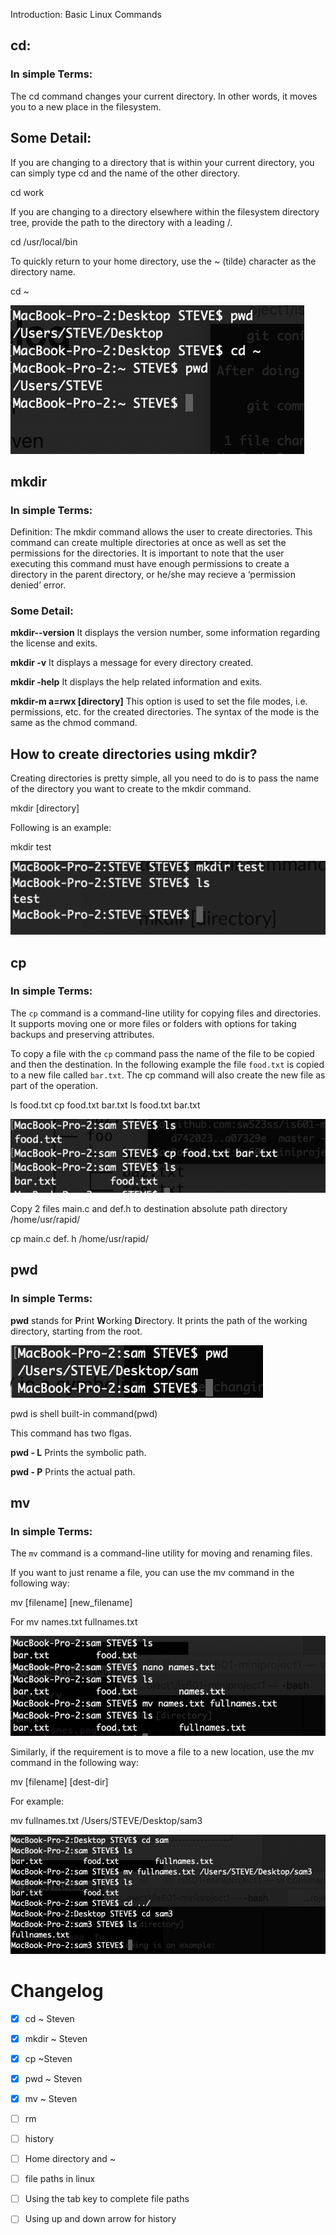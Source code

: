 Introduction: Basic Linux Commands 

## cd:
 
### In simple Terms:
The cd command changes your current directory. In other words, it moves you to a new place in the filesystem.

## Some Detail:
If you are changing to a directory that is within your current directory, you can simply type cd and the name of the other directory.

cd work

If you are changing to a directory elsewhere within the filesystem directory tree, provide the path to the directory with a leading /.

cd /usr/local/bin

To quickly return to your home directory, use the ~ (tilde) character as the directory name.

cd ~

![cd ~](./images/cd.png)

## mkdir

### In simple Terms:

Definition: The mkdir command allows the user to create directories. This command can create multiple directories at once as well as set the permissions for the directories. It is important to note that the user executing this command must have enough permissions to create a directory in the parent directory, or he/she may recieve a ‘permission denied’ error.
  
### Some Detail:

**mkdir--version** It displays the version number, some information regarding the license and exits.  

**mkdir -v** It displays a message for every directory created.

**mkdir -help** It displays the help related information and exits.

**mkdir-m a=rwx [directory]** This option is used to set the file modes, i.e. permissions, etc. for the created directories. The syntax of the mode is the same as the chmod command.

## How to create directories using mkdir?

Creating directories is pretty simple, all you need to do is to pass the name of the directory you want to create to the mkdir command.

mkdir [directory]

Following is an example:

mkdir test 

![mkdir](./images/test.png)


## cp

### In simple Terms:

The `cp` command is a command-line utility for copying files and directories. It supports moving one or more files or folders with options for taking backups and preserving attributes.

To copy a file with the `cp` command pass the name of the file to be copied and then the destination. In the following example the file `food.txt` is copied to a new file called `bar.txt`. The cp command will also create the new file as part of the operation.

ls 
food.txt 
cp food.txt bar.txt
ls 
food.txt bar.txt

![cp](./images/cp.png)

Copy 2 files main.c and def.h to destination absolute path directory /home/usr/rapid/ 

cp main.c def. h /home/usr/rapid/

## pwd

### In simple Terms:

**pwd** stands for **P**rint **W**orking **D**irectory. It prints the path of the working directory, starting from the root.

![pwd](./images/pwd.png)

pwd is shell built-in command(pwd)

This command has two flgas. 

**pwd - L**  Prints the symbolic path.

**pwd - P** Prints the actual path. 

## mv

### In simple Terms:

The `mv` command is a command-line utility for moving and renaming files.

If you want to just rename a file, you can use the mv command in the following way:

mv [filename]  [new_filename] 

For  mv names.txt fullnames.txt 

![mv1](./images/mv1.png)

Similarly, if the requirement is to move a file to a new location, use the mv command in the following way:

mv [filename] [dest-dir]

For example: 

mv fullnames.txt /Users/STEVE/Desktop/sam3

![mv2](./images/mv2.png)


# Changelog

- [x] cd ~ Steven 
- [x] mkdir ~ Steven 
- [x] cp ~Steven 
- [x] pwd ~ Steven
- [x] mv ~ Steven  
- [ ] rm
- [ ] history
- [ ] Home directory and ~
- [ ] file paths in linux
- [ ] Using the tab key to complete file paths
- [ ] Using up and down arrow for history

